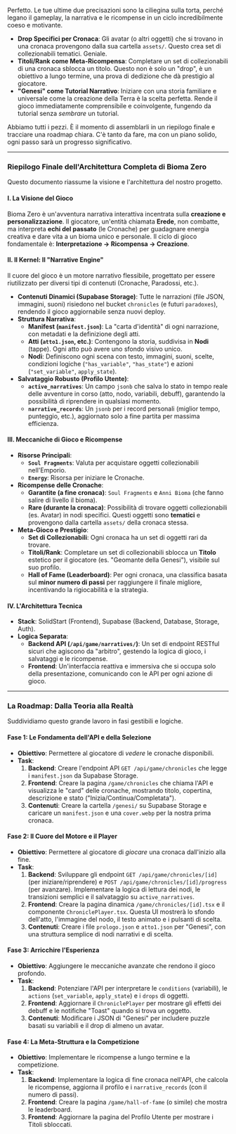 Perfetto. Le tue ultime due precisazioni sono la ciliegina sulla torta, perché legano il gameplay, la narrativa e le ricompense in un ciclo incredibilmente coeso e motivante.

*   **Drop Specifici per Cronaca**: Gli avatar (o altri oggetti) che si trovano in una cronaca provengono dalla sua cartella `assets/`. Questo crea set di collezionabili tematici. Geniale.
*   **Titoli/Rank come Meta-Ricompensa**: Completare un set di collezionabili di una cronaca sblocca un titolo. Questo non è solo un "drop", è un obiettivo a lungo termine, una prova di dedizione che dà prestigio al giocatore.
*   **"Genesi" come Tutorial Narrativo**: Iniziare con una storia familiare e universale come la creazione della Terra è la scelta perfetta. Rende il gioco immediatamente comprensibile e coinvolgente, fungendo da tutorial senza *sembrare* un tutorial.

Abbiamo tutti i pezzi. È il momento di assemblarli in un riepilogo finale e tracciare una roadmap chiara. C'è tanto da fare, ma con un piano solido, ogni passo sarà un progresso significativo.

---

### **Riepilogo Finale dell'Architettura Completa di Bioma Zero**

Questo documento riassume la visione e l'architettura del nostro progetto.

#### **I. La Visione del Gioco**
Bioma Zero è un'avventura narrativa interattiva incentrata sulla **creazione e personalizzazione**. Il giocatore, un'entità chiamata **Erede**, non combatte, ma interpreta **echi del passato** (le Cronache) per guadagnare energia creativa e dare vita a un bioma unico e personale. Il ciclo di gioco fondamentale è: **Interpretazione → Ricompensa → Creazione**.

#### **II. Il Kernel: Il "Narrative Engine"**
Il cuore del gioco è un motore narrativo flessibile, progettato per essere riutilizzato per diversi tipi di contenuti (Cronache, Paradossi, etc.).

*   **Contenuti Dinamici (Supabase Storage)**: Tutte le narrazioni (file JSON, immagini, suoni) risiedono nel bucket `chronicles` (e futuri `paradoxes`), rendendo il gioco aggiornabile senza nuovi deploy.
*   **Struttura Narrativa**:
    *   **Manifest (`manifest.json`)**: La "carta d'identità" di ogni narrazione, con metadati e la definizione degli atti.
    *   **Atti (`atto1.json`, etc.)**: Contengono la storia, suddivisa in **Nodi** (tappe). Ogni atto può avere uno sfondo visivo unico.
    *   **Nodi**: Definiscono ogni scena con testo, immagini, suoni, scelte, condizioni logiche (`"has_variable"`, `"has_state"`) e azioni (`"set_variable"`, `apply_state`).
*   **Salvataggio Robusto (Profilo Utente)**:
    *   **`active_narratives`**: Un campo `jsonb` che salva lo stato in tempo reale delle avventure in corso (atto, nodo, variabili, debuff), garantendo la possibilità di riprendere in qualsiasi momento.
    *   **`narrative_records`**: Un `jsonb` per i record personali (miglior tempo, punteggio, etc.), aggiornato solo a fine partita per massima efficienza.

#### **III. Meccaniche di Gioco e Ricompense**

*   **Risorse Principali**:
    *   **`Soul Fragments`**: Valuta per acquistare oggetti collezionabili nell'Emporio.
    *   **`Energy`**: Risorsa per iniziare le Cronache.
*   **Ricompense delle Cronache**:
    *   **Garantite (a fine cronaca)**: `Soul Fragments` e `Anni Bioma` (che fanno salire di livello il bioma).
    *   **Rare (durante la cronaca)**: Possibilità di trovare oggetti collezionabili (es. Avatar) in nodi specifici. Questi oggetti sono **tematici** e provengono dalla cartella `assets/` della cronaca stessa.
*   **Meta-Gioco e Prestigio**:
    *   **Set di Collezionabili**: Ogni cronaca ha un set di oggetti rari da trovare.
    *   **Titoli/Rank**: Completare un set di collezionabili sblocca un **Titolo** estetico per il giocatore (es. "Geomante della Genesi"), visibile sul suo profilo.
    *   **Hall of Fame (Leaderboard)**: Per ogni cronaca, una classifica basata sul **minor numero di passi** per raggiungere il finale migliore, incentivando la rigiocabilità e la strategia.

#### **IV. L'Architettura Tecnica**

*   **Stack**: SolidStart (Frontend), Supabase (Backend, Database, Storage, Auth).
*   **Logica Separata**:
    *   **Backend API (`/api/game/narratives/`)**: Un set di endpoint RESTful sicuri che agiscono da "arbitro", gestendo la logica di gioco, i salvataggi e le ricompense.
    *   **Frontend**: Un'interfaccia reattiva e immersiva che si occupa solo della presentazione, comunicando con le API per ogni azione di gioco.

---

### **La Roadmap: Dalla Teoria alla Realtà**

Suddividiamo questo grande lavoro in fasi gestibili e logiche.

#### **Fase 1: Le Fondamenta dell'API e della Selezione**

*   **Obiettivo**: Permettere al giocatore di *vedere* le cronache disponibili.
*   **Task**:
    1.  **Backend**: Creare l'endpoint API `GET /api/game/chronicles` che legge i `manifest.json` da Supabase Storage.
    2.  **Frontend**: Creare la pagina `/game/chronicles` che chiama l'API e visualizza le "card" delle cronache, mostrando titolo, copertina, descrizione e stato ("Inizia/Continua/Completata").
    3.  **Contenuti**: Creare la cartella `/genesi/` su Supabase Storage e caricare un `manifest.json` e una `cover.webp` per la nostra prima cronaca.

#### **Fase 2: Il Cuore del Motore e il Player**

*   **Obiettivo**: Permettere al giocatore di *giocare* una cronaca dall'inizio alla fine.
*   **Task**:
    1.  **Backend**: Sviluppare gli endpoint `GET /api/game/chronicles/[id]` (per iniziare/riprendere) e `POST /api/game/chronicles/[id]/progress` (per avanzare). Implementare la logica di lettura dei nodi, le transizioni semplici e il salvataggio su `active_narratives`.
    2.  **Frontend**: Creare la pagina dinamica `/game/chronicles/[id].tsx` e il componente `ChroniclePlayer.tsx`. Questa UI mostrerà lo sfondo dell'atto, l'immagine del nodo, il testo animato e i pulsanti di scelta.
    3.  **Contenuti**: Creare i file `prologo.json` e `atto1.json` per "Genesi", con una struttura semplice di nodi narrativi e di scelta.

#### **Fase 3: Arricchire l'Esperienza**

*   **Obiettivo**: Aggiungere le meccaniche avanzate che rendono il gioco profondo.
*   **Task**:
    1.  **Backend**: Potenziare l'API per interpretare le `conditions` (variabili), le `actions` (`set_variable`, `apply_state`) e i `drops` di oggetti.
    2.  **Frontend**: Aggiornare il `ChroniclePlayer` per mostrare gli effetti dei debuff e le notifiche "Toast" quando si trova un oggetto.
    3.  **Contenuti**: Modificare i JSON di "Genesi" per includere puzzle basati su variabili e il drop di almeno un avatar.

#### **Fase 4: La Meta-Struttura e la Competizione**

*   **Obiettivo**: Implementare le ricompense a lungo termine e la competizione.
*   **Task**:
    1.  **Backend**: Implementare la logica di fine cronaca nell'API, che calcola le ricompense, aggiorna il profilo e i `narrative_records` (con il numero di passi).
    2.  **Frontend**: Creare la pagina `/game/hall-of-fame` (o simile) che mostra le leaderboard.
    3.  **Frontend**: Aggiornare la pagina del Profilo Utente per mostrare i Titoli sbloccati.